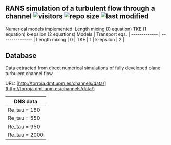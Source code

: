 ## RANS simulation of a turbulent flow through a channel    ![visitors](https://visitor-badge.glitch.me/badge?page_id=https://github.com/AlbertoCuadra/RANS_turbulent_channel_flow)   ![repo size](https://img.shields.io/github/repo-size/AlbertoCuadra/RANS_turbulent_channel_flow) ![last modified](https://img.shields.io/github/last-commit/AlbertoCuadra/RANS_turbulent_channel_flow)

Numerical models implemented:
Length mixing (0 equation)
TKE           (1 equation)
k-epsilon     (2 equations)
   Models     |  Transport eqs. |
------------- | --------------- |
Length mixing |        0        |
TKE           |        1        |
k-epsilon     |        2        |
## Database
Data extracted from direct numerical simulations of fully developed plane
turbulent channel flow.

URL: [http://torroja.dmt.upm.es/channels/data/](http://torroja.dmt.upm.es/channels/data/)

  DNS data    |
------------- |
Re_tau = 180  |
Re_tau = 550  |
Re_tau = 950  |
Re_tau = 2000 |

